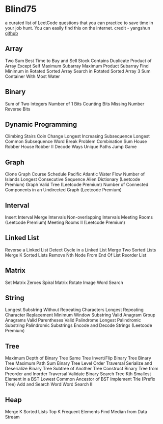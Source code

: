 # Blind75
a curated list of LeetCode questions that you can practice to save time in your job hunt. You can easily find this on the internet.
credit - yangshun 
[github](https://github.com/yangshun)

## Array
Two Sum
Best Time to Buy and Sell Stock
Contains Duplicate
Product of Array Except Self
Maximum Subarray
Maximum Product Subarray
Find Minimum in Rotated Sorted Array
Search in Rotated Sorted Array
3 Sum
Container With Most Water

## Binary
Sum of Two Integers
Number of 1 Bits
Counting Bits
Missing Number
Reverse Bits

## Dynamic Programming
Climbing Stairs
Coin Change
Longest Increasing Subsequence
Longest Common Subsequence
Word Break Problem
Combination Sum
House Robber
House Robber II
Decode Ways
Unique Paths
Jump Game

## Graph
Clone Graph
Course Schedule
Pacific Atlantic Water Flow
Number of Islands
Longest Consecutive Sequence
Alien Dictionary (Leetcode Premium)
Graph Valid Tree (Leetcode Premium)
Number of Connected Components in an Undirected Graph (Leetcode Premium)

## Interval
Insert Interval
Merge Intervals
Non-overlapping Intervals
Meeting Rooms (Leetcode Premium)
Meeting Rooms II (Leetcode Premium)

## Linked List
Reverse a Linked List
Detect Cycle in a Linked List
Merge Two Sorted Lists
Merge K Sorted Lists
Remove Nth Node From End Of List
Reorder List

## Matrix
Set Matrix Zeroes
Spiral Matrix
Rotate Image
Word Search

## String
Longest Substring Without Repeating Characters
Longest Repeating Character Replacement
Minimum Window Substring
Valid Anagram
Group Anagrams
Valid Parentheses
Valid Palindrome
Longest Palindromic Substring
Palindromic Substrings
Encode and Decode Strings (Leetcode Premium)

## Tree
Maximum Depth of Binary Tree
Same Tree
Invert/Flip Binary Tree
Binary Tree Maximum Path Sum
Binary Tree Level Order Traversal
Serialize and Deserialize Binary Tree
Subtree of Another Tree
Construct Binary Tree from Preorder and Inorder Traversal
Validate Binary Search Tree
Kth Smallest Element in a BST
Lowest Common Ancestor of BST
Implement Trie (Prefix Tree)
Add and Search Word
Word Search II

## Heap
Merge K Sorted Lists
Top K Frequent Elements
Find Median from Data Stream